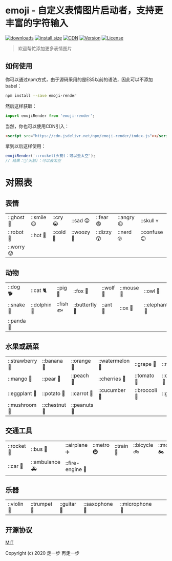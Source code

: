 # emoji - 自定义表情图片启动者，支持更丰富的字符输入

<p>
  <a href="https://yelloxing.gitee.io/npm-downloads?interval=7&packages=emoji-render"><img src="https://img.shields.io/npm/dm/emoji-render.svg" alt="downloads"></a>
  <a href="https://packagephobia.now.sh/result?p=emoji-render"><img src="https://packagephobia.now.sh/badge?p=emoji-render" alt="install size"></a>
  <a href="https://www.jsdelivr.com/package/npm/emoji-render"><img src="https://data.jsdelivr.com/v1/package/npm/emoji-render/badge" alt="CDN"></a>
  <a href="https://www.npmjs.com/package/emoji-render"><img src="https://img.shields.io/npm/v/emoji-render.svg" alt="Version"></a>
  <a href="https://github.com/yelloxing/emoji-render/blob/master/LICENSE"><img src="https://img.shields.io/npm/l/emoji-render.svg" alt="License"></a>
</p>

> 欢迎帮忙添加更多表情图片

## 如何使用

你可以通过npm方式，由于源码采用的是ES5以前的语法，因此可以不添加babel：

```bash
npm install --save emoji-render
```

然后这样获取：

```js
import emojiRender from 'emoji-render';
```

当然，你也可以使用CDN引入：

```html
<script src="https://cdn.jsdelivr.net/npm/emoji-render/index.js"></script>
```

拿到以后这样使用：

```js
emojiRender('::rocket(火箭)：可以去太空');
// 结果：🚀(火箭)：可以去太空

```

# 对照表

表情
----------------------
| | | | | | | |
|-|-|-|-|-|-|-|
|::ghost 👻|::smile 😊|::cry 😭|::sad 😟|::fear 😨|::angry 😠|::skull 💀|
|::robot 🤖|::hot 🥵|::cold 🥶|::woozy 🥴|::dizzy 😵|::nerd 🤓|::confuse 😕|
|::worry 😟|

动物
----------------------
| | | | | | | |
|-|-|-|-|-|-|-|
|::dog 🐕|::cat 🐈|::pig 🐖|::fox 🦊|::wolf 🐺|::mouse 🐁|::owl 🦉|
|::snake 🐍|::dolphin 🐬|::fish 🐟|::butterfly 🦋|::ant 🐜|::ox 🐂|::elephant 🐘|
|::panda 🐼|

水果或蔬菜
----------------------
| | | | | | | |
|-|-|-|-|-|-|-|
|::strawberry 🍓|::banana 🍌|::orange 🍊|::watermelon 🍉|::grape 🍇|::melon 🍈|::lemon 🍋|
|::mango 🥭|::pear 🍐|::peach 🍑|::cherries 🍒|::tomato 🍅|::coconut 🥥|::avocado 🥑|
|::eggplant 🍆|::potato 🥔|::carrot 🥕|::cucumber 🥒|::broccoli 🥦|::garlic 🧄|::onion 🧅|
|::mushroom 🍄|::chestnut 🌰|::peanuts 🥜|

交通工具
----------------------
| | | | | | | |
|-|-|-|-|-|-|-|
|::rocket 🚀|::bus 🚌|::airplane ✈️|::metro 🚇|::train 🚆|::bicycle 🚲|::motorcycle 🏍️|
|::car 🚓|::ambulance 🚑|::fire-engine 🚒|

乐器
--------------------------
| | | | | | | |
|-|-|-|-|-|-|-|
|::violin 🎻|::trumpet 🎺|::guitar 🎸|::saxophone 🎷|::microphone 🎤|

## 开源协议

[MIT](https://github.com/yelloxing/emoji-render/blob/master/LICENSE)

Copyright (c) 2020 走一步 再走一步